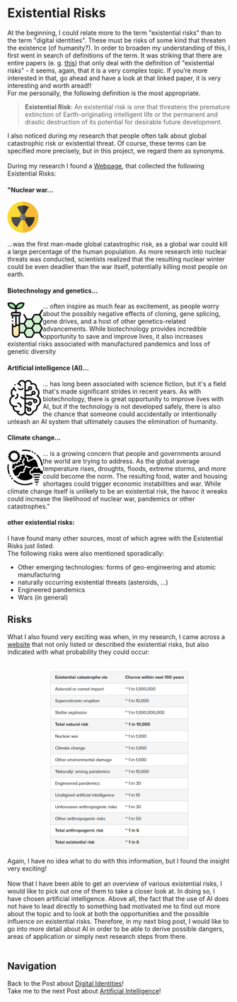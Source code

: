 # Existential Risks
At the beginning, I could relate more to the term "existential risks" than to the term "digital identities". These must be risks of some kind that threaten the existence (of humanity?). In order to broaden my understanding of this, I first went in search of definitions of the term. It was striking that there are entire papers (e. g. [this](https://www.fhi.ox.ac.uk/Existential-risk-and-existential-hope.pdf)) that only deal with the definition of "existential risks" - it seems, again, that it is a very complex topic. If you’re more interested in that, go ahead and have a look at that linked paper, it is very interesting and worth aread!! <br>
For me personally, the following definition is the most appropriate.<br>
> **Existential Risk**: An existential risk is one that threatens the premature extinction of Earth-originating intelligent life or the permanent and drastic destruction of its potential for desirable future development. 

I also noticed during my research that people often talk about global catastrophic risk or existential threat. Of course, these terms can be specified more precisely, but in this project, we regard them as synonyms. <br><br>
During my research I found a [Webpage](https://futureoflife.org/existential-risk/existential-risk/), that collected the following Existential Risks:

#### "Nuclear war...
<!-- <img width="80" height="80" align="left" src="/assets/img/nuclear.png"> -->
<img alt="tedor-tea" src="/assets/img/nuclear.png" height="70"></a><p>...was the first man-made global catastrophic risk, as a global war could kill a large percentage of the human population. As more research into nuclear threats was conducted, scientists realized that the resulting nuclear winter could be even deadlier than the war itself, potentially killing most people on earth.</p>

#### Biotechnology and genetics...
<img width="80" height="80" align="left" src="/assets/img/biotechnology.png">

... often inspire as much fear as excitement, as people worry about the possibly negative effects of cloning, gene splicing, gene drives, and a host of other genetics-related advancements. While biotechnology provides incredible opportunity to save and improve lives, it also increases existential risks associated with manufactured pandemics and loss of genetic diversity

#### Artificial intelligence (AI)...
<img width="80" height="80" align="left" src="/assets/img/ai.png">

... has long been associated with science fiction, but it's a field that's made significant strides in recent years. As with biotechnology, there is great opportunity to improve lives with AI, but if the technology is not developed safely, there is also the chance that someone could accidentally or intentionally unleash an AI system that ultimately causes the elimination of humanity.<br>

#### Climate change...
<img width="80" height="80" align="left" src="/assets/img/climate.png">

... is a growing concern that people and governments around the world are trying to address. As the global average temperature rises, droughts, floods, extreme storms, and more could become the norm. The resulting food, water and housing shortages could trigger economic instabilities and war. While climate change itself is unlikely to be an existential risk, the havoc it wreaks could increase the likelihood of nuclear war, pandemics or other catastrophes." <br>

#### other existential risks:
I have found many other sources, most of which agree with the Existential Risks just listed. <br>
The following risks were also mentioned sporadically:
- Other emerging technologies: forms of geo-engineering and atomic manufacturing
-	naturally occurring existential threats (asteroids, …)
-	Engineered pandemics
-	Wars (in general)


## Risks
What I also found very exciting was when, in my research, I came across a [website](https://80000hours.org/articles/existential-risks/) that not only listed or described the existential risks, but also indicated with what probability they could occur: <br><br>
<p align="center">
  <img width="318" height="406" src="/assets/img/risks.png">
</p>
Again, I have no idea what to do with this information, but I found the insight very exciting!
<br><br>
Now that I have been able to get an overview of various existential risks, I would like to pick out one of them to take a closer look at. In doing so, I have chosen artificial intelligence. Above all, the fact that the use of AI does not have to lead directly to something bad motivated me to find out more about the topic and to look at both the opportunities and the possible influence on existential risks. Therefore, in my next blog post, I would like to go into more detail about AI in order to be able to derive possible dangers, areas of application or simply next research steps from there.
<br><br>

## Navigation
Back to the Post about [Digital Identities](2_digital_identities.md)!<br>
Take me to the next Post about [Artificial Intelligence](4_ai.md)!<br>

